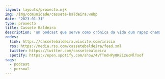 ```yaml
---
layout: layouts/proxecto.njk
img: /img/comunidade/cassete-baldeira.webp
date: "2023-01-31"
type: proxecto
title: Cassete Baldeira
description: 'um podcast que serve como crónica da vida dum rapaz chamado isaac que fala sobre como está a ser para ele viver em madrid por trabalho, encontrar o seu lugar nessa cidade, conhecer gente ou ajudar-se da cultura para sobrelevar a morrinha e a soidade.'
redes:
  link: https://cassetebaldeira.wixsite.com/inicio
  rss: https://media.rss.com/cassetebaldeira/feed.xml
  twitter: https://twitter.com/cassetebaldeira
  spotify: https://open.spotify.com/show/4VTTmdHPy0K2izuoMlTxof
tags:
  - podcast
  - persoal
---
```

